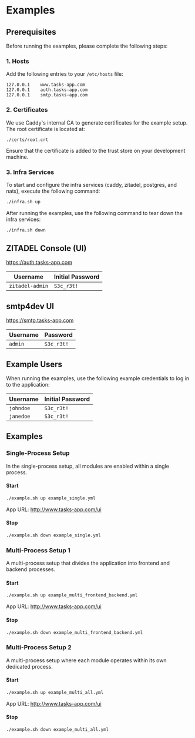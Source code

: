 # Examples

## Prerequisites

Before running the examples, please complete the following steps:

### 1. Hosts

Add the following entries to your `/etc/hosts` file:

```
127.0.0.1    www.tasks-app.com
127.0.0.1    auth.tasks-app.com
127.0.0.1    smtp.tasks-app.com
```

### 2. Certificates

We use Caddy's internal CA to generate certificates for the example setup. The root certificate is located at:

```
./certs/root.crt
```

Ensure that the certificate is added to the trust store on your development machine.

### 3. Infra Services

To start and configure the infra services (caddy, zitadel, postgres, and nats), execute the following command:

```bash
./infra.sh up
```

After running the examples, use the following command to tear down the infra services:

```bash
./infra.sh down
```

## ZITADEL Console (UI)

https://auth.tasks-app.com

| Username        | Initial Password |
| --------------- | ---------------- |
| `zitadel-admin` | `S3c_r3t!`       |

## smtp4dev UI

https://smtp.tasks-app.com

| Username | Password   |
| -------- | ---------- |
| `admin`  | `S3c_r3t!` |

## Example Users

When running the examples, use the following example credentials to log in to the application:

| Username  | Initial Password |
| --------- | ---------------- |
| `johndoe` | `S3c_r3t!`       |
| `janedoe` | `S3c_r3t!`       |

## Examples

### Single-Process Setup

In the single-process setup, all modules are enabled within a single process.

#### Start

```bash
./example.sh up example_single.yml
```

App URL: http://www.tasks-app.com/ui

#### Stop

```bash
./example.sh down example_single.yml
```

### Multi-Process Setup 1

A multi-process setup that divides the application into frontend and backend processes.

#### Start

```bash
./example.sh up example_multi_frontend_backend.yml
```

App URL: http://www.tasks-app.com/ui

#### Stop

```bash
./example.sh down example_multi_frontend_backend.yml
```

### Multi-Process Setup 2

A multi-process setup where each module operates within its own dedicated process.

#### Start

```bash
./example.sh up example_multi_all.yml
```

App URL: http://www.tasks-app.com/ui

#### Stop

```bash
./example.sh down example_multi_all.yml
```
